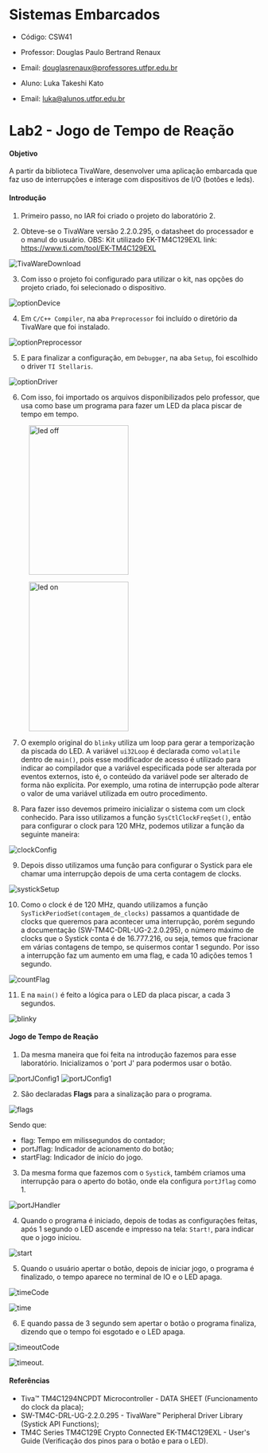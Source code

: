 # Sistemas Embarcados

- Código: CSW41
- Professor: Douglas Paulo Bertrand Renaux
- Email: douglasrenaux@professores.utfpr.edu.br

- Aluno: Luka Takeshi Kato
- Email: luka@alunos.utfpr.edu.br


# Lab2 - Jogo de Tempo de Reação
#### Objetivo
A partir da biblioteca TivaWare, desenvolver uma aplicação embarcada que faz uso de interrupções e interage com
dispositivos de I/O (botões e leds).

#### Introdução
1. Primeiro passo, no IAR foi criado o projeto do laboratório 2.

2. Obteve-se o TivaWare versão 2.2.0.295, o datasheet do processador e o manul do usuário. OBS: Kit utilizado EK-TM4C129EXL
link: https://www.ti.com/tool/EK-TM4C129EXL

![TivaWareDownload](https://github.com/lukaltk/lukaltk_CSW41/blob/cc225d353d9cfd87cfa59225412acf23e22c6ef5/Lab2/screenshots/TivaWare.PNG)

3. Com isso o projeto foi configurado para utilizar o kit, nas opções do projeto criado, foi selecionado o dispositivo.

![optionDevice](https://github.com/lukaltk/lukaltk_CSW41/blob/cc225d353d9cfd87cfa59225412acf23e22c6ef5/Lab2/screenshots/Device.PNG)

4. Em `C/C++ Compiler`, na aba `Preprocessor` foi incluído o diretório da TivaWare que foi instalado.

![optionPreprocessor](https://github.com/lukaltk/lukaltk_CSW41/blob/cc225d353d9cfd87cfa59225412acf23e22c6ef5/Lab2/screenshots/Preprocessor.PNG)

5. E para finalizar a configuração,  em `Debugger`, na aba `Setup`, foi escolhido o driver `TI Stellaris`.

![optionDriver](https://github.com/lukaltk/lukaltk_CSW41/blob/cc225d353d9cfd87cfa59225412acf23e22c6ef5/Lab2/screenshots/Driver.PNG)

6. Com isso, foi importado os arquivos disponibilizados pelo professor, que usa como base um programa para fazer um LED da placa piscar de tempo em tempo.

<figure>
  <img src="https://github.com/lukaltk/lukaltk_CSW41/blob/29e997debc2b393ae807d36fd375898974550c33/Lab2/screenshots/OFF.jpeg" alt="led off" width="200" height="300">
</figure>

<figure>
  <img src="https://github.com/lukaltk/lukaltk_CSW41/blob/29e997debc2b393ae807d36fd375898974550c33/Lab2/screenshots/ON.jpeg" alt="led on" width="200" height="300">
</figure>

7. O exemplo original do `blinky` utiliza um loop para gerar a temporização da piscada do LED. A variável `ui32Loop` é declarada como `volatile` dentro de `main()`, pois esse modificador de acesso é utilizado para indicar ao compilador que a variável especificada pode ser alterada por eventos externos, isto é, o conteúdo da variável pode ser alterado de forma não explícita. Por exemplo, uma rotina de interrupção pode alterar o valor de uma variável utilizada em outro procedimento.

8. Para fazer isso devemos primeiro inicializar o sistema com um clock conhecido. Para isso utilizamos a função `SysCtlClockFreqSet()`, então para configurar o clock para 120 MHz, podemos utilizar a função da seguinte maneira:

![clockConfig](https://github.com/lukaltk/lukaltk_CSW41/blob/29e997debc2b393ae807d36fd375898974550c33/Lab2/screenshots/ClockConfig.PNG)

9. Depois disso utilizamos uma função para configurar o Systick para ele chamar uma interrupção depois de uma certa contagem de clocks.

![systickSetup](https://github.com/lukaltk/lukaltk_CSW41/blob/29e997debc2b393ae807d36fd375898974550c33/Lab2/screenshots/SystickSetup.PNG)

10. Como o clock é de 120 MHz, quando utilizamos a função `SysTickPeriodSet(contagem_de_clocks)` passamos a quantidade de clocks que queremos para acontecer uma interrupção, porém segundo a documentação (SW-TM4C-DRL-UG-2.2.0.295), o número máximo de clocks que o Systick conta é de 16.777.216, ou seja, temos que fracionar em várias contagens de tempo, se quisermos contar 1 segundo. Por isso a interrupção faz um aumento em uma flag, e cada 10 adições temos 1 segundo.

![countFlag](https://github.com/lukaltk/lukaltk_CSW41/blob/main/Lab2/screenshots/flagCount.PNG)

11. E na `main()` é feito a lógica para o LED da placa piscar, a cada 3 segundos.

![blinky](https://github.com/lukaltk/lukaltk_CSW41/blob/main/Lab2/screenshots/blinky.PNG)

#### Jogo de Tempo de Reação

1. Da mesma maneira que foi feita na introdução fazemos para esse laboratório. Inicializamos o 'port J' para podermos usar o botão.

![portJConfig1](https://github.com/lukaltk/lukaltk_CSW41/blob/95db7ae307e9ed1e2575dcddfab2a8004d8d376c/Lab2/screenshots/portJConfig1.PNG)
![portJConfig1](https://github.com/lukaltk/lukaltk_CSW41/blob/95db7ae307e9ed1e2575dcddfab2a8004d8d376c/Lab2/screenshots/portJConfig2.PNG)

2. São declaradas **Flags** para a sinalização para o programa.

![flags](https://github.com/lukaltk/lukaltk_CSW41/blob/967071968930f481fa347862fa31960280291366/Lab2/screenshots/Flags.PNG)

Sendo que:
  - flag: Tempo em milissegundos do contador;
  - portJflag: Indicador de acionamento do botão;
  - startFlag: Indicador de início do jogo.

3. Da mesma forma que fazemos com o `Systick`, também criamos uma interrupção para o aperto do botão, onde ela configura `portJflag` como 1.

![portJHandler](https://github.com/lukaltk/lukaltk_CSW41/blob/6c012841bb644500fc71ffe43fe7fadb65a47000/Lab2/screenshots/portJInt.PNG)

4. Quando o programa é iniciado, depois de todas as configurações feitas,  após 1 segundo o LED ascende e impresso na tela: `Start!`, para indicar que o jogo iniciou.

![start](https://github.com/lukaltk/lukaltk_CSW41/blob/967071968930f481fa347862fa31960280291366/Lab2/screenshots/Start.PNG)

5. Quando o usuário apertar o botão, depois de iniciar jogo, o programa é finalizado, o tempo aparece no terminal de IO e o LED apaga.

![timeCode](https://github.com/lukaltk/lukaltk_CSW41/blob/967071968930f481fa347862fa31960280291366/Lab2/screenshots/timeCode.PNG)

![time](https://github.com/lukaltk/lukaltk_CSW41/blob/29e997debc2b393ae807d36fd375898974550c33/Lab2/screenshots/Time.PNG)

6. E quando passa de 3 segundo sem apertar o botão o programa finaliza, dizendo que o tempo foi esgotado e o LED apaga.

![timeoutCode](https://github.com/lukaltk/lukaltk_CSW41/blob/967071968930f481fa347862fa31960280291366/Lab2/screenshots/TimeoutCode.PNG)

![timeout](https://github.com/lukaltk/lukaltk_CSW41/blob/29e997debc2b393ae807d36fd375898974550c33/Lab2/screenshots/TimeOut.PNG).

#### Referências

  - Tiva™ TM4C1294NCPDT Microcontroller - DATA SHEET (Funcionamento do clock da placa);
  - SW-TM4C-DRL-UG-2.2.0.295 - TivaWare™ Peripheral Driver Library (Systick API Functions);
  - TM4C Series TM4C129E Crypto Connected EK-TM4C129EXL - User's Guide (Verificação dos pinos para o botão e para o LED).
